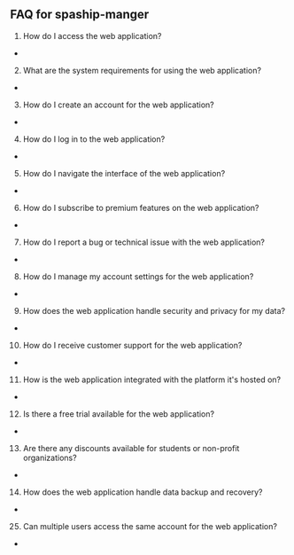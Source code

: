## FAQ for spaship-manger

1. How do I access the web application?
- 
2. What are the system requirements for using the web application?
- 
3. How do I create an account for the web application?
- 
4. How do I log in to the web application?
- 
5. How do I navigate the interface of the web application?
- 
6. How do I subscribe to premium features on the web application?
- 
7. How do I report a bug or technical issue with the web application?
- 
8. How do I manage my account settings for the web application?
- 
9. How does the web application handle security and privacy for my data?
- 
10. How do I receive customer support for the web application?
- 
11. How is the web application integrated with the platform it's hosted on?
- 
12. Is there a free trial available for the web application?
- 
13. Are there any discounts available for students or non-profit organizations?
- 
14. How does the web application handle data backup and recovery?
- 
25. Can multiple users access the same account for the web application?
- 
